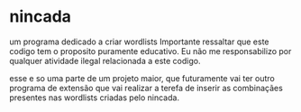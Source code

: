 # nincada
um programa dedicado a criar wordlists
Importante ressaltar que este codigo tem o proposito puramente educativo. Eu não me responsabilizo por qualquer atividade ilegal relacionada a este codigo.

esse e so uma parte de um projeto maior, que futuramente vai ter outro programa de extensão que vai realizar a terefa de inserir as combinaçães presentes nas wordlists criadas pelo nincada. 
